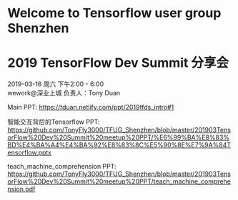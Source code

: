 # Welcome to Tensorflow user group Shenzhen

# 2019 TensorFlow Dev Summit 分享会 
2019-03-16 周六 下午2:00 - 6:00  
wework@深业上城 
负责人：Tony Duan

Main PPT:
https://tduan.netlify.com/ppt/2019tfds_intro#1

智能交互背后的Tensorflow PPT:
https://github.com/TonyFly3000/TFUG_Shenzhen/blob/master/201903TensorFlow%20Dev%20Summit%20meetup%20PPT/%E6%99%BA%E8%83%BD%E4%BA%A4%E4%BA%92%E8%83%8C%E5%90%8E%E7%9A%84Tensorflow.pptx

teach_machine_comprehension PPT:
https://github.com/TonyFly3000/TFUG_Shenzhen/blob/master/201903TensorFlow%20Dev%20Summit%20meetup%20PPT/teach_machine_comprehension.pdf
